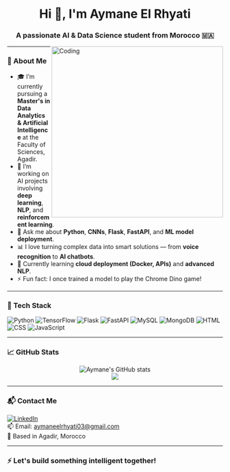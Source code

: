 <h1 align="center">Hi 👋, I'm Aymane El Rhyati</h1>
<h3 align="center">A passionate AI & Data Science student from Morocco 🇲🇦</h3>

<img align="right" alt="Coding" width="400" />

---

### 🧠 About Me

- 🎓 I’m currently pursuing a **Master's in Data Analytics & Artificial Intelligence** at the Faculty of Sciences, Agadir.
- 🔭 I’m working on AI projects involving **deep learning**, **NLP**, and **reinforcement learning**.
- 💬 Ask me about **Python**, **CNNs**, **Flask**, **FastAPI**, and **ML model deployment**.
- 📊 I love turning complex data into smart solutions — from **voice recognition** to **AI chatbots**.
- 🌱 Currently learning **cloud deployment (Docker, APIs)** and **advanced NLP**.
- ⚡ Fun fact: I once trained a model to play the Chrome Dino game!

---

### 🚀 Tech Stack

![Python](https://img.shields.io/badge/-Python-3776AB?style=flat&logo=python&logoColor=white)
![TensorFlow](https://img.shields.io/badge/-TensorFlow-FF6F00?style=flat&logo=tensorflow&logoColor=white)
![Flask](https://img.shields.io/badge/-Flask-000000?style=flat&logo=flask)
![FastAPI](https://img.shields.io/badge/-FastAPI-009688?style=flat&logo=fastapi&logoColor=white)
![MySQL](https://img.shields.io/badge/-MySQL-4479A1?style=flat&logo=mysql&logoColor=white)
![MongoDB](https://img.shields.io/badge/-MongoDB-47A248?style=flat&logo=mongodb&logoColor=white)
![HTML](https://img.shields.io/badge/-HTML5-E34F26?style=flat&logo=html5&logoColor=white)
![CSS](https://img.shields.io/badge/-CSS3-1572B6?style=flat&logo=css3)
![JavaScript](https://img.shields.io/badge/-JavaScript-F7DF1E?style=flat&logo=javascript&logoColor=black)

---

### 📈 GitHub Stats

<p align="center">
  <img src="https://github-readme-stats.vercel.app/api?username=aymaneelrhyati&show_icons=true&theme=radical" alt="Aymane's GitHub stats" />
  <br />
  <img src="https://github-readme-stats.vercel.app/api/top-langs/?username=aymaneelrhyati&layout=compact&theme=tokyonight" />
</p>

---

### 📬 Contact Me

[![LinkedIn](https://img.shields.io/badge/-LinkedIn-0077B5?style=flat&logo=linkedin&logoColor=white)](https://www.linkedin.com/in/aymaneelrhyati)  
📫 Email: aymaneelrhyati03@gmail.com  
📍 Based in Agadir, Morocco

---

### ⚡ Let's build something intelligent together!
